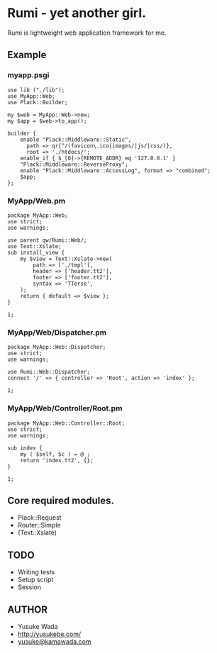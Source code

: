 # Rumi - yet another girl.

Rumi is lightweight web application framework for me.

## Example

### myapp.psgi

    use lib ("./lib");
    use MyApp::Web;
    use Plack::Builder;

    my $web = MyApp::Web->new;
    my $app = $web->to_app();

    builder {
        enable "Plack::Middleware::Static",
          path => qr{^/(favicon\.ico|images/|js/|css/)},
          root => './htdocs/';
        enable_if { $_[0]->{REMOTE_ADDR} eq '127.0.0.1' }
        "Plack::Middleware::ReverseProxy";
        enable "Plack::Middleware::AccessLog", format => "combined";
        $app;
    };

### MyApp/Web.pm

    package MyApp::Web;
    use strict;
    use warnings;

    use parent qw/Rumi::Web/;
    use Text::Xslate;
    sub install_view {
        my $view = Text::Xslate->new(
            path => ['./tmpl'],
            header => ['header.tt2'],
            footer => ['footer.tt2'],
            syntax => 'TTerse',
        );
        return { default => $view };
    }

    1;

### MyApp/Web/Dispatcher.pm

    package MyApp::Web::Dispatcher;
    use strict;
    use warnings;

    use Rumi::Web::Dispatcher;
    connect '/' => { controller => 'Root', action => 'index' };

    1;

### MyApp/Web/Controller/Root.pm

    package MyApp::Web::Controller::Root;
    use strict;
    use warnings;

    sub index {
        my ( $self, $c ) = @_;
        return 'index.tt2', {};
    }

    1;

## Core required modules.

- Plack::Request
- Router::Simple
- (Text::Xslate)

## TODO

- Writing tests
- Setup script
- Session

## AUTHOR 

- Yusuke Wada
- http://yusukebe.com/
- yusuke@kamawada.com

